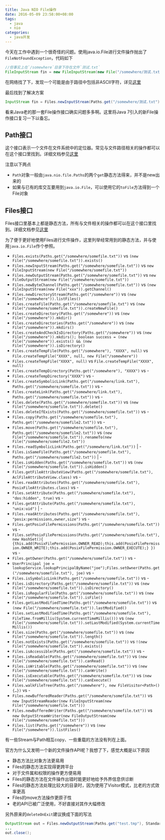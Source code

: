 ```yaml
---
title: Java NIO File操作
date: 2016-05-09 23:58:00+08:00
tags:
  - java
  - nio
categories:
  - java开发
---
```


今天在工作中遇到一个很奇怪的问题。使用java.io.File进行文件操作抛出了`FileNotFoundException`，代码如下

```java
//但事实上在`/somewhere`目录下存在文件`测试.txt`
FileInputStream fin = new FileInputStream(new File("/somewhere/测试.txt"));
```

在网络找了下，发现一个可能是由于路径中包括非ASCII字符，详见[这里](http://stackoverflow.com/questions/16977251/java-on-mac-os-filenotfound-if-path-contatins-non-latin-characters/17481204#17481204)

最后找到了解决方案

```java
InputStream fin = Files.newInputStream(Paths.get("/somewhere/测试.txt"));
```

看来Java老的那一套File操作接口确实问题多多啊。这里将Java 7引入的新File操作接口复习一下以备忘。

## Path接口

这个接口表示一个文件在文件系统中的定位器。常见与文件路径相关的操作都可以在这个接口里找到。详细文档参见[这里](https://docs.oracle.com/javase/7/docs/api/java/nio/file/Path.html)

注意以下两点
* `Path`对象一般由`java.nio.file.Paths`的两个`get`静态方法得来，并不是new出来的
* 如果与已有的库交互要用到`java.io.File`，可以使用它的`toFile`方法得到一个File对象

## Files接口

Files接口里基本上都是静态方法，所有与文件相关的操作都可以在这个接口里找到。详细文档参见[这里](https://docs.oracle.com/javase/7/docs/api/java/nio/file/Files.html)

为了便于更好地使用Files进行文件操作，这里列举经常用到的静态方法，并与使用`java.io.File`作个参照。

* `Files.exists(Paths.get("/somewhere/somefile.txt"))` vs  `(new File("/somewhere/somefile.txt")).exists()`
* `Files.newInputStream(Paths.get("/somewhere/somefile.txt"))` vs `new FileInputStream(new File("/somewhere/somefile.txt"))`
* `Files.newOutputStream(Paths.get("/somewhere/somefile.txt"))` vs `new FileOutputStream(new File("/somewhere/somefile.txt"))`
* `Files.newByteChannel(Paths.get("/somewhere/somefile.txt"))` vs `(new FileInputStream(new File("xxx")).getChannel()`
* `Files.newDirectoryStream(Paths.get("/somewhere"))` vs `(new File("/somewhere")).listFiles() `
* `Files.createFile(Paths.get("/somewhere/somefile.txt")` vs `(new File("/somewhere/somefile.txt")).createNewFile()`
* `Files.createDirectory(Paths.get("/somewhere"))` vs `(new File("/somewhere")).mkdir()`
* `Files.createDirectories(Paths.get("/somewhere"))` vs `(new File("/somewhere")).mkdirs()` 
* `Files.createAndCheckIsDirectory(Paths.get("/somewhere"))` vs `(new File("/somewhere")).mkdirs(); boolean success = (new File("/somewhere")).exists() && (new File("/somewhere")).isDirectory()`
* `Files.createTempFile(Paths.get("/somewhere"), "XXXX", null)` vs `File.createTempFile("XXXX", null, new File("/somewhere"))`
* `Files.createTempFile("XXXX", null)` vs `File.createTempFile("XXXX", null)` 
* `Files.createTempDirectory(Paths.get("/somewhere"), "XXXX")` vs - 
* `Files.createTempDirectory("XXXX")` vs - 
* `Files.createSymbolicLink(Paths.get("/somewhere/link.txt"), Paths.get("/somewhere/somefile.txt"))` vs - 
* `Files.createLink(Paths.get("/somewhere/link.txt"), Paths.get("/somewhere/somefile.txt"))` vs - 
* `Files.delete(Paths.get("/somewhere/somefile.txt"))` vs `(new File("/somewhere/somefile.txt")).delete()`
* `Files.deleteIfExists(Paths.get("/somewhere/somefile.txt"))` vs - 
* `Files.copy(Paths.get("/somewhere/somefile.txt"), Paths.get("/somewhere/somefile2.txt"))` vs - 
* `Files.move(Paths.get("/somewhere/somefile.txt"), Paths.get("/somewhere/somefile2.txt"))` vs `(new File("/somewhere/somefile.txt")).renameTo(new File("/somewhere/somefile2.txt"))` 
* `Files.readSymbolicLink(Paths.get("/somewhere/link.txt"))` | - 
* `Files.isSameFile(Paths.get("/somewhere/somefile.txt"), Paths.get("/somewhere/somefile2.txt"))` | - 
* `Files.isHidden(Paths.get("/somewhere/somefile.txt"))` vs `(new File("/somewhere/somefile.txt")).isHidden()` 
* `Files.getFileAttributeView(Paths.get("/somewhere/somefile.txt"), AclFileAttributeView.class)` vs - 
* `Files.readAttributes(Paths.get("/somewhere/somefile.txt"), PosixFileAttributes.class)` vs - 
* `Files.setAttribute(Paths.get("/somewhere/somefile.txt"), "dos:hidden", true)` vs - 
* `Files.getAttribute(Paths.get("/somewhere/somefile.txt"), "unix:uid")` | - 
* `Files.readAttributes(Paths.get("/somewhere/somefile.txt"), "posix:permissions,owner,size")` vs - 
* `Files.getPosixFilePermissions(Paths.get("/somewhere/somefile.txt"))` vs - 
* `Files.setPosixFilePermissions(Paths.get("/somewhere/somefile.txt"), new HashSet(){ {this.add(PosixFilePermission.OWNER_READ);this.add(PosixFilePermission.OWNER_WRITE);this.add(PosixFilePermission.OWNER_EXECUTE);} })` vs - 
* `Files.getOwner(Paths.get("/somewhere/somefile.txt"))` vs - 
* `UserPrincipal joe = lookupService.lookupPrincipalByName("joe");Files.setOwner(Paths.get("/somewhere/somefile.txt"), joe)` vs - 
* `Files.isSymbolicLink(Paths.get("/somewhere/somefile.txt"))` vs - 
* `Files.isDirectory(Paths.get("/somewhere/somefile.txt"))` vs `(new File("/somewhere/somefile.txt")).isDirectory()` 
* `Files.isRegularFile(Paths.get("/somewhere/somefile.txt"))` vs `(new File("/somewhere/somefile.txt")).isFile()`
* `Files.getLastModifiedTime(Paths.get("/somewhere/somefile.txt"))` vs `(new File("/somewhere/somefile.txt")).lastModified()`
* `Files.setLastModifiedTime(Paths.get("/somewhere/somefile.txt"), FileTime.fromMillis(System.currentTimeMillis()))` vs `(new File("/somewhere/somefile.txt")).setLastModified(System.currentTimeMillis())` 
* `Files.size(Paths.get("/somewhere/somefile.txt"))` vs `(new File("/somewhere/somefile.txt")).length()`
* `Files.notExists(Paths.get("/somewhere/somefile.txt"))` vs `!(new File("/somewhere/somefile.txt")).exists()`
* `Files.isAccessible(Paths.get("/somewhere/somefile.txt"))` vs - 
* `Files.isReadable(Paths.get("/somewhere/somefile.txt"))` vs `(new File("/somewhere/somefile.txt")).canRead()`
* `Files.isWritable(Paths.get("/somewhere/somefile.txt"))` vs `(new File("/somewhere/somefile.txt")).canWrite()`
* `Files.isExecutable(Paths.get("/somewhere/somefile.txt"))` vs `(new File("/somewhere/somefile.txt")).canExecute()`
* `Files.walkFileTree(Paths.get("/somewhere"), new FileVisitor<Path>(){…})` vs - 
* `Files.newBufferedReader(Paths.get("/somewhere/somefile.txt"))` vs `new InputStreamReader(new FileInputStream(new File("/somewhere/somefile.txt")))` 
* `Files.newBufferedWriter(Paths.get("/somewhere/somefile.txt"))` vs `new OutputStreamWriter(new FileOutputStream(new File("/somewhere/somefile.txt")))` 
* `Files.list(Paths.get("/somewhere"))` vs `(new File("/somewhere")).listFiles()`

有一些Stream与Path相互copy、一些重载的方法没有列在上面。

官方为什么又发明一个新的文件操作API呢？我想了下，感觉大概是以下原因

* 静态方法比对象方法更易用
* Files的静态方法实现得更跨平台
* 对于文件属和权限的操作更方便易用
* Files的静态方法在文件操作出错时能更好地给予外界信息供诊断
* Files的静态方法处理比较大的目录时，因为使用了Visitor模式，比老的方式效率更高
* Files的move方法操作更原子性
* 老的API已被广泛使用，不好直接对其作大幅修改

另外原来的`deleteOnExit`建议换成下面的写法

```java
OutputStream out = Files.newOutputStream(Paths.get("test.tmp"), StandardOpenOption.DELETE_ON_CLOSE);
...
out.close();
```

